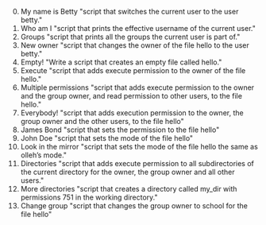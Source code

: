 0. My name is Betty "script that switches the current user to the user betty."
1. Who am I "script that prints the effective username of the current user."
2. Groups "script that prints all the groups the current user is part of."
3. New owner "script that changes the owner of the file hello to the user betty."
4. Empty! "Write a script that creates an empty file called hello."
5. Execute "script that adds execute permission to the owner of the file hello."
6. Multiple permissions "script that adds execute permission to the owner and the group owner, and read permission to other users, to the file hello."
7. Everybody! "script that adds execution permission to the owner, the group owner and the other users, to the file hello"
8. James Bond "script that sets the permission to the file hello"
9. John Doe "script that sets the mode of the file hello"
10. Look in the mirror "script that sets the mode of the file hello the same as olleh’s mode."
11. Directories "script that adds execute permission to all subdirectories of the current directory for the owner, the group owner and all other users."
12. More directories "script that creates a directory called my_dir with permissions 751 in the working directory."
13. Change group "script that changes the group owner to school for the file hello"
